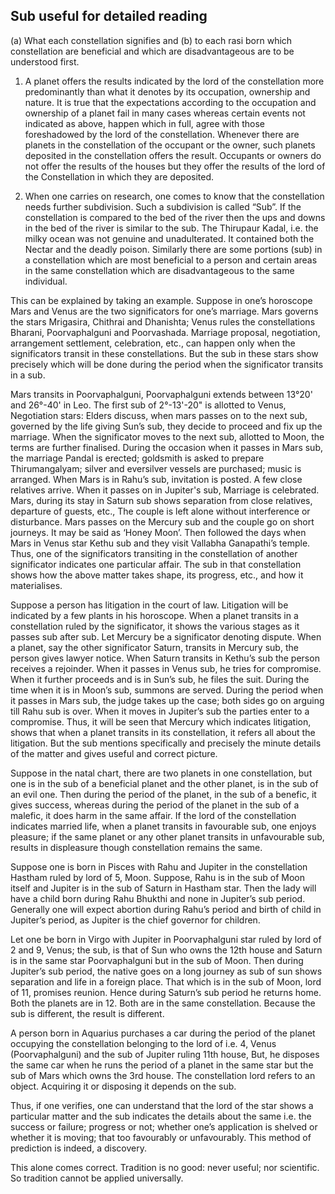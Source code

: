 ## Sub useful for detailed reading

(a) What each constellation signifies and (b) to each rasi born which constellation are beneficial and which are disadvantageous are to be understood first.

1. A planet offers the results indicated by the lord of the constellation more predominantly than what it denotes by its occupation, ownership and nature. It is true that the expectations according to the occupation and ownership of a planet fail in many cases whereas certain events not indicated as above, happen which in full, agree with those foreshadowed by the lord of the constellation. Whenever there are planets in the constellation of the occupant or the owner, such planets deposited in the constellation offers the result. Occupants or owners do not offer the results of the houses but they offer the results of the lord of the Constellation in which they are deposited.

2. When one carries on research, one comes to know that the constellation needs further subdivision. Such a subdivision is called “Sub”. If the constellation is compared to the bed of the river then the ups and downs in the bed of the river is similar to the sub. The Thirupaur Kadal, i.e. the milky ocean was not genuine and unadulterated. It contained both the Nectar and the deadly poison. Similarly there are some portions (sub) in a constellation which are most beneficial to a person and certain areas in the same constellation which are disadvantageous to the same individual.

This can be explained by taking an example. Suppose in one’s horoscope Mars and Venus are the two significators for one’s marriage. Mars governs the stars Mrigasira, Chithrai and Dhanishta; Venus rules the constellations Bharani, Poorvaphalguni and Poorvashada. Marriage proposal, negotiation, arrangement settlement, celebration, etc., can happen only when the significators transit in these constellations. But the sub in these stars show precisely which will be done during the period when the significator transits in a sub.

Mars transits in Poorvaphalguni, Poorvaphalguni extends between 13°20' and 26°-40' in Leo. The first sub of 2°-13'-20" is allotted to Venus, Negotiation stars: Elders discuss, when mars passes on to the next sub, governed by the life giving Sun’s sub, they decide to proceed and fix up the marriage. When the significator moves to the next sub, allotted to Moon, the terms are further finalised. During the occasion when it passes in Mars sub, the marriage Pandal is erected; goldsmith is asked to prepare Thirumangalyam; silver and eversilver vessels are purchased; music is arranged. When Mars is in Rahu’s sub, invitation is posted. A few close relatives arrive. When it passes on in Jupiter's sub, Marriage is celebrated. Mars, during its stay in Saturn sub shows separation from close relatives, departure of guests, etc., The couple is left alone without interference or disturbance. Mars passes on the Mercury sub and the couple go on short journeys. It may be said as ‘Honey Moon’. Then followed the days when Mars in Venus star Kethu sub and they visit Vallabha Ganapathi’s temple. Thus, one of the significators transiting in the constellation of another significator indicates one particular affair. The sub in that constellation shows how the above matter takes shape, its progress, etc., and how it materialises.

Suppose a person has litigation in the court of law. Litigation will be indicated by a few plants in his horoscope. When a planet transits in a constellation ruled by the significator, it shows the various stages as it passes sub after sub. Let Mercury be a significator denoting dispute. When a planet, say the other significator Saturn, transits in Mercury sub, the person gives lawyer notice. When Saturn transits in Kethu’s sub the person receives a rejoinder. When it passes in Venus sub, he tries for compromise. When it further proceeds and is in Sun’s sub, he files the suit. During the time when it is in Moon’s sub, summons are served. During the period when it passes in Mars sub, the judge takes up the case; both sides go on arguing till Rahu sub is over. When it moves in Jupiter’s sub the parties enter to a compromise. Thus, it will be seen that Mercury which indicates litigation, shows that when a planet transits in its constellation, it refers all about the litigation. But the sub mentions specifically and precisely the minute details of the matter and gives useful and correct picture.

Suppose in the natal chart, there are two planets in one constellation, but one is in the sub of a beneficial planet and the other planet, is in the sub of an evil one. Then during the period of the planet, in the sub of a benefic, it gives success, whereas during the period of the planet in the sub of a malefic, it does harm in the same affair. If the lord of the constellation indicates married life, when a planet transits in favourable sub, one enjoys pleasure; if the same planet or any other planet transits in unfavourable sub, results in displeasure though constellation remains the same.

Suppose one is born in Pisces with Rahu and Jupiter in the constellation Hastham ruled by lord of 5, Moon. Suppose, Rahu is in the sub of Moon itself and Jupiter is in the sub of Saturn in Hastham star. Then the lady will have a child born during Rahu Bhukthi and none in Jupiter’s sub period. Generally one will expect abortion during Rahu’s period and birth of child in Jupiter’s period, as Jupiter is the chief governor for children.

Let one be born in Virgo with Jupiter in Poorvaphalguni star ruled by lord of 2 and 9, Venus; the sub, is that of Sun who owns the 12th house and Saturn is in the same star Poorvaphalguni but in the sub of Moon. Then during Jupiter’s sub period, the native goes on a long journey as sub of sun shows separation and life in a foreign place. That which is in the sub of Moon, lord of 11, promises reunion. Hence during Saturn’s sub period he returns home. Both the planets are in 12. Both are in the same constellation. Because the sub is different, the result is different.

A person born in Aquarius purchases a car during the period of the planet occupying the constellation belonging to the lord of i.e. 4, Venus (Poorvaphalguni) and the sub of Jupiter ruling 11th house, But, he disposes the same car when he runs the period of a planet in the same star but the sub of Mars which owns the 3rd house. The constellation lord refers to an object. Acquiring it or disposing it depends on the sub.

Thus, if one verifies, one can understand that the lord of the star shows a particular matter and the sub indicates the details about the same i.e. the success or failure; progress or not; whether one’s application is shelved or whether it is moving; that too favourably or unfavourably. This method of prediction is indeed, a discovery.

This alone comes correct. Tradition is no good: never useful; nor scientific. So tradition cannot be applied universally.